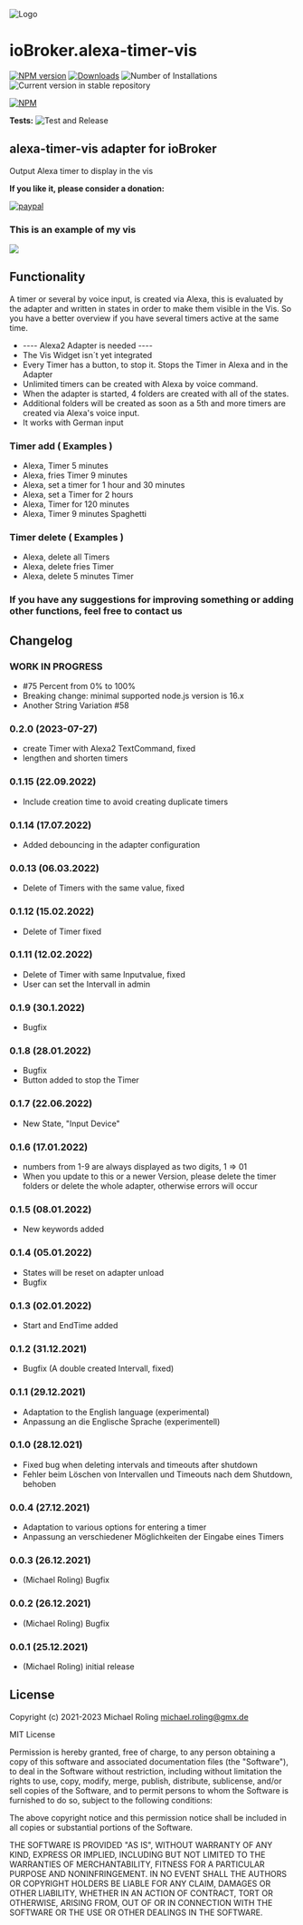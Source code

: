 ![Logo](admin/alexa-timer-vis.png)

# ioBroker.alexa-timer-vis

[![NPM version](https://img.shields.io/npm/v/iobroker.alexa-timer-vis.svg)](https://www.npmjs.com/package/iobroker.alexa-timer-vis)
[![Downloads](https://img.shields.io/npm/dm/iobroker.alexa-timer-vis.svg)](https://www.npmjs.com/package/iobroker.alexa-timer-vis)
![Number of Installations](https://iobroker.live/badges/alexa-timer-vis-installed.svg)
![Current version in stable repository](https://iobroker.live/badges/alexa-timer-vis-stable.svg)

[![NPM](https://nodei.co/npm/iobroker.alexa-timer-vis.png?downloads=true)](https://nodei.co/npm/iobroker.alexa-timer-vis/)

**Tests:** ![Test and Release](https://github.com/MiRo1310/ioBroker.alexa-timer-vis/workflows/Test%20and%20Release/badge.svg)

## alexa-timer-vis adapter for ioBroker

Output Alexa timer to display in the vis

**If you like it, please consider a donation:**

[![paypal](https://www.paypalobjects.com/en_US/DK/i/btn/btn_donateCC_LG.gif)](https://www.paypal.com/donate/?hosted_button_id=7QGL5CXJCUSCE)

### This is an example of my vis

![](admin/timer.png)

## Functionality

A timer or several by voice input, is created via Alexa, this is evaluated by the adapter and written in states in order to make them visible in the Vis. So you have a better overview if you have several timers active at the same time.

- ---- Alexa2 Adapter is needed ----
- The Vis Widget isn´t yet integrated
- Every Timer has a button, to stop it. Stops the Timer in Alexa and in the Adapter
- Unlimited timers can be created with Alexa by voice command.
- When the adapter is started, 4 folders are created with all of the states.
- Additional folders will be created as soon as a 5th and more timers are created via Alexa's voice input.
- It works with German input

### Timer add ( Examples )

- Alexa, Timer 5 minutes
- Alexa, fries Timer 9 minutes
- Alexa, set a timer for 1 hour and 30 minutes
- Alexa, set a Timer for 2 hours
- Alexa, Timer for 120 minutes
- Alexa, Timer 9 minutes Spaghetti

### Timer delete ( Examples )

- Alexa, delete all Timers
- Alexa, delete fries Timer
- Alexa, delete 5 minutes Timer

### If you have any suggestions for improving something or adding other functions, feel free to contact us

## Changelog

<!--
	Placeholder for the next version (at the beginning of the line):
	### **WORK IN PROGRESS**
-->

### **WORK IN PROGRESS**

- #75 Percent from 0% to 100%
- Breaking change: minimal supported node.js version is 16.x
- Another String Variation #58

### 0.2.0 (2023-07-27)

- create Timer with Alexa2 TextCommand, fixed
- lengthen and shorten timers

### 0.1.15 (22.09.2022)

- Include creation time to avoid creating duplicate timers

### 0.1.14 (17.07.2022)

- Added debouncing in the adapter configuration

### 0.0.13 (06.03.2022)

- Delete of Timers with the same value, fixed

### 0.1.12 (15.02.2022)

- Delete of Timer fixed

### 0.1.11 (12.02.2022)

- Delete of Timer with same Inputvalue, fixed
- User can set the Intervall in admin

### 0.1.9 (30.1.2022)

- Bugfix

### 0.1.8 (28.01.2022)

- Bugfix
- Button added to stop the Timer

### 0.1.7 (22.06.2022)

- New State, "Input Device"

### 0.1.6 (17.01.2022)

- numbers from 1-9 are always displayed as two digits, 1 => 01
- When you update to this or a newer Version, please delete the timer folders or delete the whole adapter, otherwise errors will occur

### 0.1.5 (08.01.2022)

- New keywords added

### 0.1.4 (05.01.2022)

- States will be reset on adapter unload
- Bugfix

### 0.1.3 (02.01.2022)

- Start and EndTime added

### 0.1.2 (31.12.2021)

- Bugfix (A double created Intervall, fixed)

### 0.1.1 (29.12.2021)

- Adaptation to the English language (experimental)
- Anpassung an die Englische Sprache (experimentell)

### 0.1.0 (28.12.021)

- Fixed bug when deleting intervals and timeouts after shutdown
- Fehler beim Löschen von Intervallen und Timeouts nach dem Shutdown, behoben

### 0.0.4 (27.12.2021)

- Adaptation to various options for entering a timer
- Anpassung an verschiedener Möglichkeiten der Eingabe eines Timers

### 0.0.3 (26.12.2021)

- (Michael Roling) Bugfix

### 0.0.2 (26.12.2021)

- (Michael Roling) Bugfix

### 0.0.1 (25.12.2021)

- (Michael Roling) initial release

## License

Copyright (c) 2021-2023 Michael Roling <michael.roling@gmx.de>

MIT License

Permission is hereby granted, free of charge, to any person obtaining a copy
of this software and associated documentation files (the "Software"), to deal
in the Software without restriction, including without limitation the rights
to use, copy, modify, merge, publish, distribute, sublicense, and/or sell
copies of the Software, and to permit persons to whom the Software is
furnished to do so, subject to the following conditions:

The above copyright notice and this permission notice shall be included in all
copies or substantial portions of the Software.

THE SOFTWARE IS PROVIDED "AS IS", WITHOUT WARRANTY OF ANY KIND, EXPRESS OR
IMPLIED, INCLUDING BUT NOT LIMITED TO THE WARRANTIES OF MERCHANTABILITY,
FITNESS FOR A PARTICULAR PURPOSE AND NONINFRINGEMENT. IN NO EVENT SHALL THE
AUTHORS OR COPYRIGHT HOLDERS BE LIABLE FOR ANY CLAIM, DAMAGES OR OTHER
LIABILITY, WHETHER IN AN ACTION OF CONTRACT, TORT OR OTHERWISE, ARISING FROM,
OUT OF OR IN CONNECTION WITH THE SOFTWARE OR THE USE OR OTHER DEALINGS IN THE
SOFTWARE.
